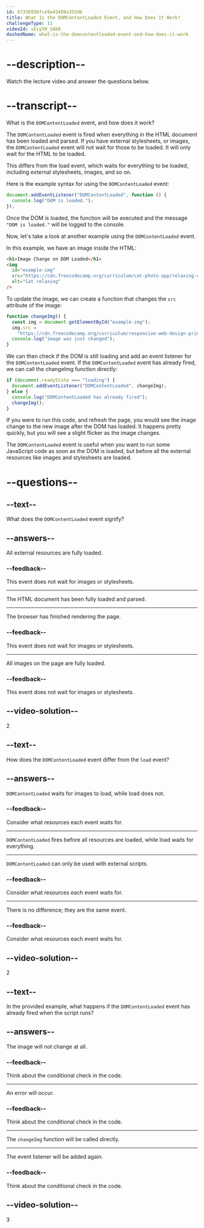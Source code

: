 ```yaml
---
id: 6733693bfce9a43489a355db
title: What Is the DOMContentLoaded Event, and How Does It Work?
challengeType: 11
videoId: sEsyYH_SAb8
dashedName: what-is-the-domcontentloaded-event-and-how-does-it-work
---
```


# --description--

Watch the lecture video and answer the questions below.

# --transcript--

What is the `DOMContentLoaded` event, and how does it work?

The `DOMContentLoaded` event is fired when everything in the HTML document has been loaded and parsed. If you have external stylesheets, or images, the `DOMContentLoaded` event will not wait for those to be loaded. It will only wait for the HTML to be loaded.

This differs from the load event, which waits for everything to be loaded, including external stylesheets, images, and so on.

Here is the example syntax for using the `DOMContentLoaded` event:

```js
document.addEventListener("DOMContentLoaded", function () {
  console.log("DOM is loaded.");
});
```

Once the DOM is loaded, the function will be executed and the message `"DOM is loaded."` will be logged to the console.

Now, let's take a look at another example using the `DOMContentLoaded` event.

In this example, we have an image inside the HTML:

```html
<h1>Image Change on DOM Loaded</h1>
<img
  id="example-img"
  src="https://cdn.freecodecamp.org/curriculum/cat-photo-app/relaxing-cat.jpg"
  alt="Cat relaxing"
/>
```

To update the image, we can create a function that changes the `src` attribute of the image:

```js
function changeImg() {
  const img = document.getElementById("example-img");
  img.src =
    "https://cdn.freecodecamp.org/curriculum/responsive-web-design-principles/FCCStickers-CamperBot200x200.jpg";
  console.log("image was just changed");
}
```

We can then check if the DOM is still loading and add an event listener for the `DOMContentLoaded` event. If the `DOMContentLoaded` event has already fired, we can call the changeImg function directly:

```js
if (document.readyState === "loading") {
  document.addEventListener("DOMContentLoaded", changeImg);
} else {
  console.log("DOMContentLoaded has already fired");
  changeImg();
}
```

If you were to run this code, and refresh the page, you would see the image change to the new image after the DOM has loaded. It happens pretty quickly, but you will see a slight flicker as the image changes.

The `DOMContentLoaded` event is useful when you want to run some JavaScript code as soon as the DOM is loaded, but before all the external resources like images and stylesheets are loaded.

# --questions--

## --text--

What does the `DOMContentLoaded` event signify?

## --answers--

All external resources are fully loaded.

### --feedback--

This event does not wait for images or stylesheets.

---

The HTML document has been fully loaded and parsed.

---

The browser has finished rendering the page.

### --feedback--

This event does not wait for images or stylesheets.

---

All images on the page are fully loaded.

### --feedback--

This event does not wait for images or stylesheets.

## --video-solution--

2

## --text--

How does the `DOMContentLoaded` event differ from the `load` event?

## --answers--

`DOMContentLoaded` waits for images to load, while load does not.

### --feedback--

Consider what resources each event waits for.

---

`DOMContentLoaded` fires before all resources are loaded, while load waits for everything.

---

`DOMContentLoaded` can only be used with external scripts.

### --feedback--

Consider what resources each event waits for.

---

There is no difference; they are the same event.

### --feedback--

Consider what resources each event waits for.

## --video-solution--

2

## --text--

In the provided example, what happens if the `DOMContentLoaded` event has already fired when the script runs?

## --answers--

The image will not change at all.

### --feedback--

Think about the conditional check in the code.

---

An error will occur.

### --feedback--

Think about the conditional check in the code.

---

The `changeImg` function will be called directly.

---

The event listener will be added again.

### --feedback--

Think about the conditional check in the code.

## --video-solution--

3
